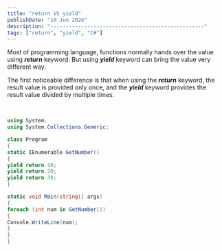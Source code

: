 ```yaml
---
title: "return VS yield"
publishDate: "10 Jun 2024"
description: "--------------------------------------------------"
tags: ["return", "yield", "C#"]
---
```


Most of programming language, functions normally hands over the value using ***return*** keyword. But using ***yield*** keyword can bring the value very different way.

The first noticeable difference is that when using the ***return*** keyword, the result value is provided only once, and the ***yield*** keyword provides the result value divided by multiple times.

<br>

```csharp
using System;
using System.Collections.Generic;

class Program
{
static IEnumerable GetNumber()
{
yield return 10;
yield return 20;
yield return 30;
}

static void Main(string[] args)
{
foreach (int num in GetNumber())
{
Console.WriteLine(num);
}
}
}
```